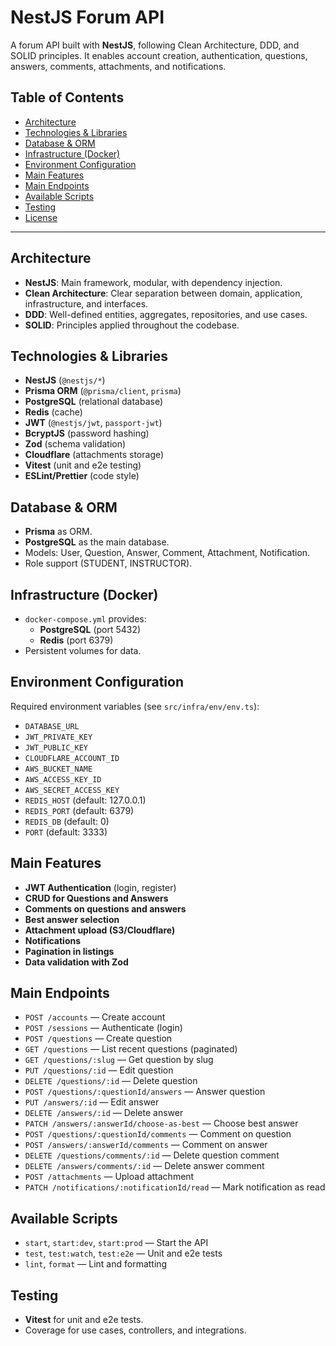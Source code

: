# NestJS Forum API

A forum API built with **NestJS**, following Clean Architecture, DDD, and SOLID principles. It enables account creation, authentication, questions, answers, comments, attachments, and notifications.

## Table of Contents

- [Architecture](#architecture)
- [Technologies & Libraries](#technologies--libraries)
- [Database & ORM](#database--orm)
- [Infrastructure (Docker)](#infrastructure-docker)
- [Environment Configuration](#environment-configuration)
- [Main Features](#main-features)
- [Main Endpoints](#main-endpoints)
- [Available Scripts](#available-scripts)
- [Testing](#testing)
- [License](#license)

---

## Architecture

- **NestJS**: Main framework, modular, with dependency injection.
- **Clean Architecture**: Clear separation between domain, application, infrastructure, and interfaces.
- **DDD**: Well-defined entities, aggregates, repositories, and use cases.
- **SOLID**: Principles applied throughout the codebase.

## Technologies & Libraries

- **NestJS** (`@nestjs/*`)
- **Prisma ORM** (`@prisma/client`, `prisma`)
- **PostgreSQL** (relational database)
- **Redis** (cache)
- **JWT** (`@nestjs/jwt`, `passport-jwt`)
- **BcryptJS** (password hashing)
- **Zod** (schema validation)
- **Cloudflare** (attachments storage)
- **Vitest** (unit and e2e testing)
- **ESLint/Prettier** (code style)

## Database & ORM

- **Prisma** as ORM.
- **PostgreSQL** as the main database.
- Models: User, Question, Answer, Comment, Attachment, Notification.
- Role support (STUDENT, INSTRUCTOR).

## Infrastructure (Docker)

- `docker-compose.yml` provides:
  - **PostgreSQL** (port 5432)
  - **Redis** (port 6379)
- Persistent volumes for data.

## Environment Configuration

Required environment variables (see `src/infra/env/env.ts`):

- `DATABASE_URL`
- `JWT_PRIVATE_KEY`
- `JWT_PUBLIC_KEY`
- `CLOUDFLARE_ACCOUNT_ID`
- `AWS_BUCKET_NAME`
- `AWS_ACCESS_KEY_ID`
- `AWS_SECRET_ACCESS_KEY`
- `REDIS_HOST` (default: 127.0.0.1)
- `REDIS_PORT` (default: 6379)
- `REDIS_DB` (default: 0)
- `PORT` (default: 3333)

## Main Features

- **JWT Authentication** (login, register)
- **CRUD for Questions and Answers**
- **Comments on questions and answers**
- **Best answer selection**
- **Attachment upload (S3/Cloudflare)**
- **Notifications**
- **Pagination in listings**
- **Data validation with Zod**

## Main Endpoints

- `POST /accounts` — Create account
- `POST /sessions` — Authenticate (login)
- `POST /questions` — Create question
- `GET /questions` — List recent questions (paginated)
- `GET /questions/:slug` — Get question by slug
- `PUT /questions/:id` — Edit question
- `DELETE /questions/:id` — Delete question
- `POST /questions/:questionId/answers` — Answer question
- `PUT /answers/:id` — Edit answer
- `DELETE /answers/:id` — Delete answer
- `PATCH /answers/:answerId/choose-as-best` — Choose best answer
- `POST /questions/:questionId/comments` — Comment on question
- `POST /answers/:answerId/comments` — Comment on answer
- `DELETE /questions/comments/:id` — Delete question comment
- `DELETE /answers/comments/:id` — Delete answer comment
- `POST /attachments` — Upload attachment
- `PATCH /notifications/:notificationId/read` — Mark notification as read

## Available Scripts

- `start`, `start:dev`, `start:prod` — Start the API
- `test`, `test:watch`, `test:e2e` — Unit and e2e tests
- `lint`, `format` — Lint and formatting

## Testing

- **Vitest** for unit and e2e tests.
- Coverage for use cases, controllers, and integrations.